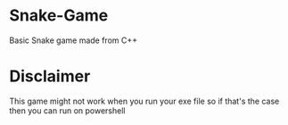 # Snake-Game
Basic Snake game made from C++
# Disclaimer
This game might not work when you run your exe file so if that's the case then you can run on powershell
